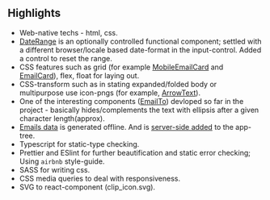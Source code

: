 ## Highlights

- Web-native techs - html, css.
- [DateRange](components/DateRange/DateRange.tsx) is an optionally controlled functional component; settled with a different browser/locale based date-format in the input-control. Added a control to reset the range.
- CSS features such as grid (for example [MobileEmailCard](components/MobileEmailCard/MobileEmailCard.scss) and [EmailCard](components/MobileCard/MobileCard.scss)), flex, float for laying out.
- CSS-transform such as in stating expanded/folded body or multipurpose use icon-pngs (for example, [ArrowText](components/ArrowText/ArrowText.scss)).
- One of the interesting components ([EmailTo](components/EmailTo/EmailTo.tsx)) devloped so far in the project - basically hides/complements the text with ellipsis after a given character length(approx).
- [Emails data](routes/Home/emails.ts) is generated offline. And is [server-side added](pages/index.tsx) to the app-tree.
- Typescript for static-type checking.
- Prettier and ESlint for further beautification and static error checking; Using `airbnb` style-guide.
- SASS for writing css.
- CSS media queries to deal with responsiveness.
- SVG to react-component (clip_icon.svg).
